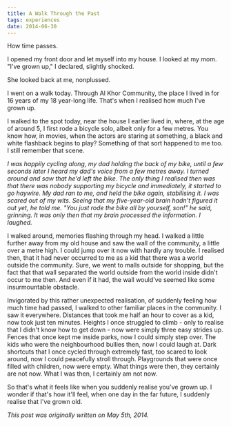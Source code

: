 ```yaml
---
title: A Walk Through the Past
tags: experiences
date: 2014-06-30
---
```

How time passes.

I opened my front door and let myself into my house. I looked at my mom. "I've grown up," I declared, slightly shocked.

She looked back at me, nonplussed.

<!--more-->I went on a walk today. Through Al Khor Community, the place I lived in for 16 years of my 18 year-long life. That's when I realised how much I've grown up.

I walked to the spot today, near the house I earlier lived in, where, at the age of around 5, I first rode a bicycle solo, albeit only for a few metres. You know how, in movies, when the actors are staring at something, a black and white flashback begins to play? Something of that sort happened to me too. I still remember that scene.

_I was happily cycling along, my dad holding the back of my bike, until a few seconds later I heard my dad's voice from a few metres away. I turned around and saw that he'd left the bike. The only thing I realised then was that there was nobody supporting my bicycle and immediately, it started to go haywire. My dad ran to me, and held the bike again, stabilising it. I was scared out of my wits. Seeing that my five-year-old brain hadn't figured it out yet, he told me. "You just rode the bike all by yourself, son!" he said, grinning. It was only then that my brain processed the information. I laughed._

I walked around, memories flashing through my head. I walked a little further away from my old house and saw the wall of the community, a little over a metre high. I could jump over it now with hardly any trouble. I realised then, that it had never occurred to me as a kid that there was a world outside the community. Sure, we went to malls outside for shopping, but the fact that that wall separated the world outside from the world inside didn't occur to me then. And even if it had, the wall would've seemed like some insurmountable obstacle.

Invigorated by this rather unexpected realisation, of suddenly feeling how much time had passed, I walked to other familiar places in the community. I saw it everywhere. Distances that took me half an hour to cover as a kid, now took just ten minutes. Heights I once struggled to climb - only to realise that I didn't know how to get down - now were simply three easy strides up. Fences that once kept me inside parks, now I could simply step over. The kids who were the neighbourhood bullies then, now I could laugh at. Dark shortcuts that I once cycled through extremely fast, too scared to look around, now I could peacefully stroll through. Playgrounds that were once filled with children, now were empty. What things were then, they certainly are not now. What I was then, I certainly am not now.

So that's what it feels like when you suddenly realise you've grown up. I wonder if that's how it'll feel, when one day in the far future, I suddenly realise that I've grown old.

_This post was originally written on May 5th, 2014._
